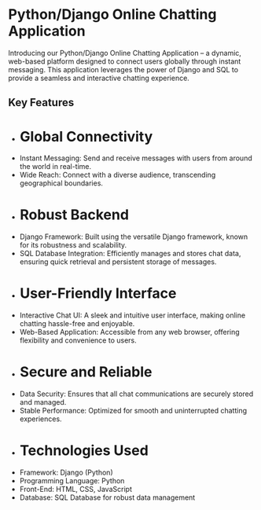 # Python/Django Online Chatting Application
Introducing our Python/Django Online Chatting Application – a dynamic, web-based platform designed to connect users globally through instant messaging. This application leverages the power of Django and SQL to provide a seamless and interactive chatting experience.

## Key Features
- # Global Connectivity
-  Instant Messaging: Send and receive messages with users from around the world in real-time.
-  Wide Reach: Connect with a diverse audience, transcending geographical boundaries.
- # Robust Backend
-  Django Framework: Built using the versatile Django framework, known for its robustness and scalability.
-  SQL Database Integration: Efficiently manages and stores chat data, ensuring quick retrieval and persistent storage of messages.
- # User-Friendly Interface
-  Interactive Chat UI: A sleek and intuitive user interface, making online chatting hassle-free and enjoyable.
-  Web-Based Application: Accessible from any web browser, offering flexibility and convenience to users.
- # Secure and Reliable
-  Data Security: Ensures that all chat communications are securely stored and managed.
-  Stable Performance: Optimized for smooth and uninterrupted chatting experiences.
- # Technologies Used
-  Framework: Django (Python)
-  Programming Language: Python
-  Front-End: HTML, CSS, JavaScript
-  Database: SQL Database for robust data management
